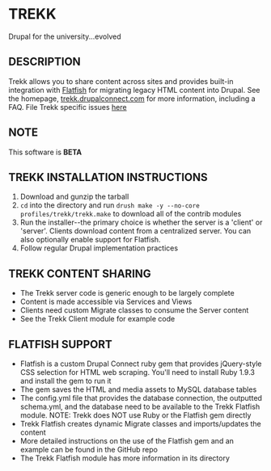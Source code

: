 # TREKK
Drupal for the university...evolved

## DESCRIPTION
Trekk allows you to share content across sites and provides built-in integration with [Flatfish](https://github.com/drupalconnect/flatfish.git) for migrating legacy HTML content into Drupal.
See the homepage, [trekk.drupalconnect.com](http://trekk.drupalconnect.com) for more information, including a FAQ.
File Trekk specific issues [here](/drupalconnect/trekk/issues/)

## NOTE
This software is **BETA**

## TREKK INSTALLATION INSTRUCTIONS
1. Download and gunzip the tarball
2. `cd` into the directory and run `drush make -y --no-core profiles/trekk/trekk.make` to download all of the contrib modules
3. Run the installer--the primary choice is whether the server is a 'client' or 'server'. Clients download content from a centralized server. You can also optionally enable support for Flatfish.
4. Follow regular Drupal implementation practices

## TREKK CONTENT SHARING
* The Trekk server code is generic enough to be largely complete
* Content is made accessible via Services and Views
* Clients need custom Migrate classes to consume the Server content
* See the Trekk Client module for example code

## FLATFISH SUPPORT
* Flatfish is a custom Drupal Connect ruby gem that provides jQuery-style CSS selection for HTML web scraping. You'll need to install Ruby 1.9.3 and install the gem to run it
* The gem saves the HTML and media assets to MySQL database tables
* The config.yml file that provides the database connection, the outputted schema.yml, and the database need to be available to the Trekk Flatfish module. NOTE: Trekk does NOT use Ruby or the Flatfish gem directly
* Trekk Flatfish creates dynamic Migrate classes and imports/updates the content
* More detailed instructions on the use of the Flatfish gem and an example can be found in the GitHub repo
* The Trekk Flatfish module has more information in its directory
